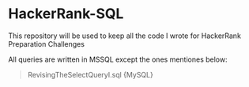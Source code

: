 # HackerRank-SQL
This repository will be used to keep all the code I wrote for HackerRank Preparation Challenges


All queries are written in MSSQL except the ones mentiones below:
  > RevisingTheSelectQueryI.sql {MySQL}

